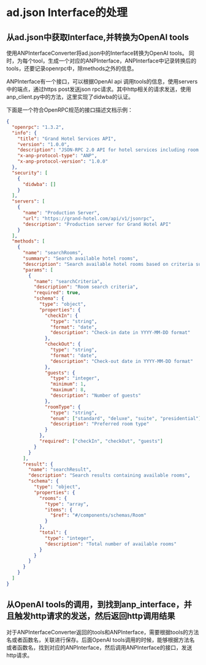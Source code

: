 
# ad.json Interface的处理

## 从ad.json中获取Interface,并转换为OpenAI tools

使用ANPInterfaceConverter将ad.json中的Interface转换为OpenAI tools。
同时，为每个tool，生成一个对应的ANPInterface，ANPInterface中记录转换后的tools，还要记录openrpc中，除methods之外的信息。

ANPInterface有一个接口，可以根据OpenAI api 调用tools的信息，使用servers中的端点，通过https post发送json rpc请求。其中http相关的请求发送，使用anp_client.py中的方法，这里实现了didwba的认证。

下面是一个符合OpenRPC规范的接口描述文档示例：

```json
{
  "openrpc": "1.3.2",
  "info": {
    "title": "Grand Hotel Services API",
    "version": "1.0.0",
    "description": "JSON-RPC 2.0 API for hotel services including room management, booking, and guest services",
    "x-anp-protocol-type": "ANP",
    "x-anp-protocol-version": "1.0.0"
  },
  "security": [
    {
      "didwba": []
    }
  ],
  "servers": [
    {
      "name": "Production Server",
      "url": "https://grand-hotel.com/api/v1/jsonrpc",
      "description": "Production server for Grand Hotel API"
    }
  ],
  "methods": [
    {
      "name": "searchRooms",
      "summary": "Search available hotel rooms",
      "description": "Search available hotel rooms based on criteria such as dates, number of guests, and room type",
      "params": [
        {
          "name": "searchCriteria",
          "description": "Room search criteria",
          "required": true,
          "schema": {
            "type": "object",
            "properties": {
              "checkIn": {
                "type": "string",
                "format": "date",
                "description": "Check-in date in YYYY-MM-DD format"
              },
              "checkOut": {
                "type": "string", 
                "format": "date",
                "description": "Check-out date in YYYY-MM-DD format"
              },
              "guests": {
                "type": "integer",
                "minimum": 1,
                "maximum": 8,
                "description": "Number of guests"
              },
              "roomType": {
                "type": "string",
                "enum": ["standard", "deluxe", "suite", "presidential"],
                "description": "Preferred room type"
              }
            },
            "required": ["checkIn", "checkOut", "guests"]
          }
        }
      ],
      "result": {
        "name": "searchResult",
        "description": "Search results containing available rooms",
        "schema": {
          "type": "object",
          "properties": {
            "rooms": {
              "type": "array",
              "items": {
                "$ref": "#/components/schemas/Room"
              }
            },
            "total": {
              "type": "integer",
              "description": "Total number of available rooms"
            }
          }
        }
      }
    }
  ]
}
```

## 从OpenAI tools的调用，到找到anp_interface，并且触发http请求的发送，然后返回http调用结果

对于ANPInterfaceConverter返回的tools和ANPInterface，需要根据tools的方法名或者函数名，关联进行保存。后面OpenAI tools调用的时候，能够根据方法名或者函数名，找到对应的ANPInterface，然后调用ANPInterface的接口，发送http请求。









